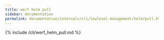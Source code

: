 ```yaml
---
title: werf helm pull
sidebar: documentation
permalink: documentation/internals/cli/lowlevel-management/helm/pull.html
---
```


{% include /cli/werf_helm_pull.md %}
